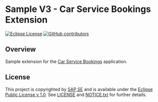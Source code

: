 # Sample V3 - Car Service Bookings Extension

[![Eclipse License](http://img.shields.io/badge/license-Eclipse-brightgreen.svg)](LICENSE)
[![GitHub contributors](https://img.shields.io/github/contributors/dirigiblelabs/car-service-bookings-extension.svg)](https://github.com/dirigiblelabs/car-service-bookings-extension/graphs/contributors)


## Overview

Sample extension for the [Car Service Bookings](https://github.com/dirigiblelabs/sample-v3-car-service-bookings/) application.

## License

This project is copyrighted by [SAP SE](http://www.sap.com/) and is available under the [Eclipse Public License v 1.0](https://www.eclipse.org/legal/epl-v10.html). See [LICENSE](LICENSE) and [NOTICE.txt](NOTICE.txt) for further details.
